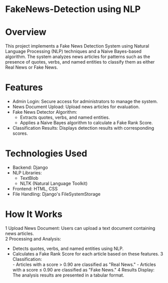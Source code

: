 # FakeNews-Detection using NLP

# Overview
This project implements a Fake News Detection System using Natural Language Processing (NLP) techniques and a Naive Bayes-based algorithm. The system analyzes news articles for patterns such as the presence of quotes, verbs, and named entities to classify them as either Real News or Fake News.

# Features
* Admin Login: Secure access for administrators to manage the system. <br/>
* News Document Upload: Upload news articles for evaluation. <br/>
* Fake News Detector Algorithm: <br/>
    * Extracts quotes, verbs, and named entities.<br/>
    * Applies a Naive Bayes algorithm to calculate a Fake Rank Score.<br/>
* Classification Results: Displays detection results with corresponding scores.<br/>

# Technologies Used
* Backend: Django <br/>
* NLP Libraries:<br/>
   * TextBlob<br/>
   * NLTK (Natural Language Toolkit)<br/>
* Frontend: HTML, CSS<br/>
* File Handling: Django's FileSystemStorage<br/>

# How It Works
 1 Upload News Document: Users can upload a text document containing news articles.<br/>
 2 Processing and Analysis:<br/>
   - Detects quotes, verbs, and named entities using NLP.
   - Calculates a Fake Rank Score for each article based on these features.
 3 Classification:<br/>
    - Articles with a score > 0.90 are classified as "Real News."
    - Articles with a score ≤ 0.90 are classified as "Fake News."
 4 Results Display: The analysis results are presented in a tabular format.<br/>
